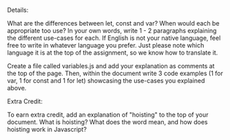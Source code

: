 Details:
 
What are the differences between let, const and var? When would each be appropriate too use? In your own words, write 1 - 2 paragraphs explaining the different use-cases for each. If English is not your native language, feel free to write in whatever language you prefer. Just please note which language it is at the top of the assignment, so we know how to translate it.

Create a file called variables.js and add your explanation as comments at the top of the page.
Then, within the document write 3 code examples (1 for var, 1 for const and 1 for let) showcasing the use-cases you explained above.


Extra Credit:

To earn extra credit, add an explanation of "hoisting" to the top of your document. What is hoisting? What does the word mean, and how does hoisting work in Javascript?